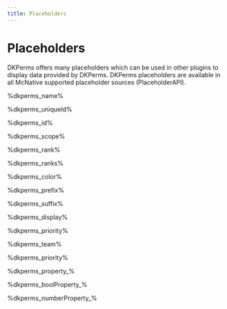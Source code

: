 ```yaml
---
title: Placeholders
---
```


# Placeholders

DKPerms offers many placeholders which can be used in other plugins to display data provided by DKPerms. 
DKPerms placeholders are available in all McNative supported placeholder sources (PlaceholderAPI).

%dkperms_name%

%dkperms_uniqueId%

%dkperms_id%

%dkperms_scope%

%dkperms_rank%

%dkperms_ranks%

%dkperms_color%

%dkperms_prefix%

%dkperms_suffix%

%dkperms_display%

%dkperms_priority%

%dkperms_team%

%dkperms_priority%

%dkperms_property_<KeyName>%

%dkperms_boolProperty_<KeyName>%

%dkperms_numberProperty_<KeyName>%
